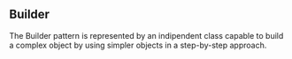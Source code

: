 ## Builder
The Builder pattern is represented by an indipendent class capable to build a complex object by using simpler objects in a step-by-step approach.
